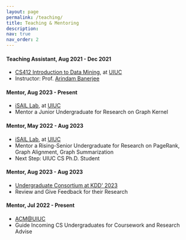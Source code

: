 ```yaml
---
layout: page
permalink: /teaching/
title: Teaching & Mentoring
description:
nav: true
nav_order: 2
---
```


#### Teaching Assistant, Aug 2021 - Dec 2021
* [CS412 Introduction to Data Mining](https://arindam.cs.illinois.edu/courses/f21cs412/), at [UIUC](https://cs.illinois.edu/)
* Instructor: Prof. [Arindam Banerjee](https://arindam.cs.illinois.edu/)

#### Mentor, Aug 2023 - Present
* [iSAIL Lab](https://isail-laboratory.github.io/), at [UIUC](https://cs.illinois.edu/)
* Mentor a Junior Undergraduate for Research on Graph Kernel

#### Mentor, May 2022 - Aug 2023
* [iSAIL Lab](https://isail-laboratory.github.io/), at [UIUC](https://cs.illinois.edu/)
* Mentor a Rising-Senior Undergraduate for Research on PageRank, Graph Alignment, Graph Summarization
* Next Step: UIUC CS Ph.D. Student

#### Mentor, Aug 2023 - Aug 2023
* [Undergraduate Consortium at KDD' 2023](https://kdd.org/kdd2023/call-for-undergraduate-consortium/)
* Review and Give Feedback for their Research

#### Mentor, Jul 2022 - Present
* [ACM@UIUC](https://acm.illinois.edu/)
* Guide Incoming CS Undergraduates for Coursework and Research Advise
